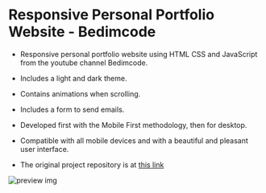 # Responsive Personal Portfolio Website - Bedimcode

- Responsive personal portfolio website using HTML CSS and JavaScript from the youtube channel Bedimcode.
- Includes a light and dark theme.
- Contains animations when scrolling.
- Includes a form to send emails.
- Developed first with the Mobile First methodology, then for desktop.
- Compatible with all mobile devices and with a beautiful and pleasant user interface.

- The original project repository is at [this link](https://github.com/bedimcode/responsive-portfolio-website-chris)

![preview img](/preview.png)

